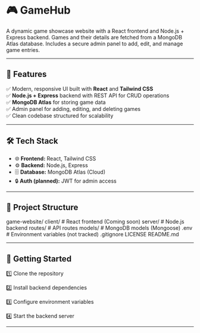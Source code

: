 # 🎮 GameHub

A dynamic game showcase website with a React frontend and Node.js + Express backend. Games and their details are fetched from a MongoDB Atlas database. Includes a secure admin panel to add, edit, and manage game entries.

---

## 🚀 Features

✅ Modern, responsive UI built with **React** and **Tailwind CSS**  
✅ **Node.js + Express** backend with REST API for CRUD operations  
✅ **MongoDB Atlas** for storing game data  
✅ Admin panel for adding, editing, and deleting games  
✅ Clean codebase structured for scalability  

---

## 🛠 Tech Stack

- 🌐 **Frontend:** React, Tailwind CSS  
- ⚙️ **Backend:** Node.js, Express  
- 🗄️ **Database:** MongoDB Atlas (Cloud)  
- 🔒 **Auth (planned):** JWT for admin access  

---

## 📂 Project Structure

game-website/
    client/ # React frontend (Coming soon)
    server/ # Node.js backend
        routes/ # API routes
        models/ # MongoDB models (Mongoose)
        .env # Environment variables (not tracked)
    .gitignore
    LICENSE
    README.md

---

## 🚀 Getting Started

1️⃣ Clone the repository

2️⃣ Install backend dependencies

3️⃣ Configure environment variables

4️⃣ Start the backend server

---